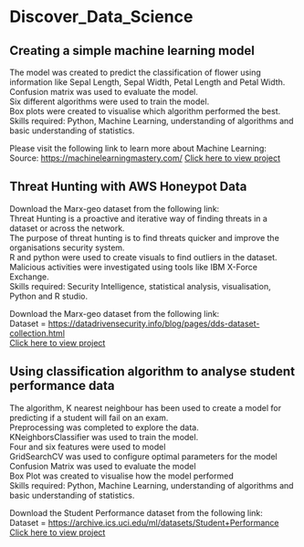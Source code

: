 # Discover_Data_Science
<!--Faatimah's Data Science Projects -->
## Creating a simple machine learning model
The model was created to predict the classification of flower using information like Sepal Length, Sepal Width, Petal Length and Petal Width. <br>
Confusion matrix was used to evaluate the model. <br>
Six different algorithms were used to train the model. <br>
Box plots were created to visualise which algorithm performed the best. <br>
Skills required: Python, Machine Learning, understanding of algorithms and basic understanding of statistics. <br>

Please visit the following link to learn more about Machine Learning:  <br>
Source: https://machinelearningmastery.com/
[Click here to view project](https://github.com/FaatimahM1998/SimpleMachineLearningModel.git) <br>


## Threat Hunting with AWS Honeypot Data
Download the Marx-geo dataset from the following link: <br>
Threat Hunting is a proactive and iterative way of finding threats in a dataset or across the network. <br> 
The purpose of threat hunting is to find threats quicker and improve the organisations security system. <br>
R and python were used to create visuals to find outliers in the dataset. <br>
Malicious activities were investigated using tools like IBM X-Force Exchange. <br>
Skills required: Security Intelligence, statistical analysis, visualisation, Python and R studio. <br>

Download the Marx-geo dataset from the following link: <br>
Dataset = https://datadrivensecurity.info/blog/pages/dds-dataset-collection.html <br>
[Click here to view project](https://github.com/FaatimahM1998/ThreatHuntingProject.git) <br>

<!-- ![](https://github.com/FaatimahM1998/Discover_DataScience/blob/main/ThreatHuntingProject.PNG) -->

## Using classification algorithm to analyse student performance data

The algorithm, K nearest neighbour has been used to create a model for predicting if a student will fail on an exam. <br>
Preprocessing was completed to explore the data. <br>
KNeighborsClassifier was used to train the model. <br> 
Four and six features were used to model <br>
GridSearchCV was used to configure optimal parameters for the model <br>
Confusion Matrix was used to evaluate the model <br>
Box Plot was created to visualise how the model performed <br>
Skills required: Python, Machine Learning, understanding of algorithms and basic understanding of statistics.

Download the Student Performance dataset from the following link: <br>
Dataset = https://archive.ics.uci.edu/ml/datasets/Student+Performance <br>
[Click here to view project](https://github.com/FaatimahM1998/PredictingFailure.git) <br>

<!--![](https://github.com/FaatimahM1998/Discover_DataScience/blob/main/KNN.PNG) -->
